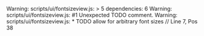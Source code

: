 Warning: scripts/ui/fontsizeview.js: > 5 dependencies: 6
Warning: scripts/ui/fontsizeview.js:  #1 Unexpected TODO comment.
Warning: scripts/ui/fontsizeview.js:     * TODO allow for arbitrary font sizes // Line 7, Pos 38
